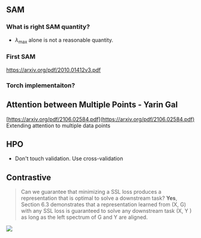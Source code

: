 

## SAM
### What is right SAM quantity?
- $\lambda_{\max}$ alone is not a reasonable quantity.

### First SAM
https://arxiv.org/pdf/2010.01412v3.pdf

### Torch implementaiton?



## Attention between Multiple Points - Yarin Gal

[https://arxiv.org/pdf/2106.02584.pdf](https://arxiv.org/pdf/2106.02584.pdf)  
Extending attention to multiple data points




## HPO

- Don't touch validation. Use cross-validation




## Contrastive



> Can we guarantee that minimizing a SSL loss produces a representation that is optimal to solve a downstream task? 
> **Yes**, Section 6.3 demonstrates that a representation learned from (X, G) with any SSL loss is guaranteed to solve any downstream task (X, Y ) as long as the left spectrum of G and Y are aligned.  



  
![](https://i.imgur.com/VlkzRCr.png)
